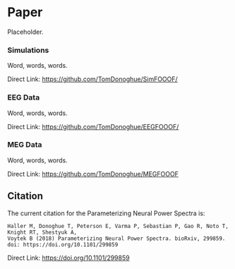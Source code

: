 # Paper

Placeholder.

### Simulations

Word, words, words.

Direct Link: https://github.com/TomDonoghue/SimFOOOF/

### EEG Data

Word, words, words.

Direct Link: https://github.com/TomDonoghue/EEGFOOOF/

### MEG Data

Word, words, words.

Direct Link: https://github.com/TomDonoghue/MEGFOOOF

## Citation

The current citation for the Parameterizing Neural Power Spectra is:
```
Haller M, Donoghue T, Peterson E, Varma P, Sebastian P, Gao R, Noto T, Knight RT, Shestyuk A,
Voytek B (2018) Parameterizing Neural Power Spectra. bioRxiv, 299859.
doi: https://doi.org/10.1101/299859
```

Direct Link: https://doi.org/10.1101/299859
